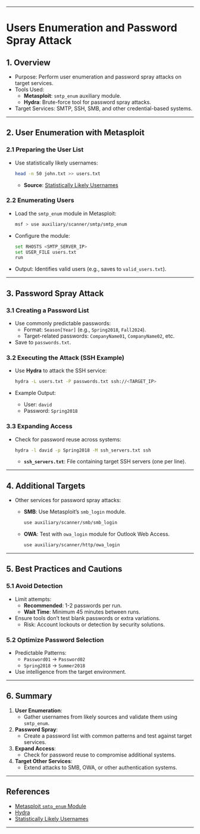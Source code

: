 


---

#  Users Enumeration and Password Spray Attack

## **1. Overview**

- Purpose: Perform user enumeration and password spray attacks on target services.
- Tools Used:
    - **Metasploit**: `smtp_enum` auxiliary module.
    - **Hydra**: Brute-force tool for password spray attacks.
- Target Services: SMTP, SSH, SMB, and other credential-based systems.

---

## **2. User Enumeration with Metasploit**

### **2.1 Preparing the User List**

- Use statistically likely usernames:
    
    ```bash
    head -n 50 john.txt >> users.txt
    ```
    
    - **Source**: [Statistically Likely Usernames](https://github.com/insidetrust/statistically-likely-usernames)

### **2.2 Enumerating Users**

- Load the `smtp_enum` module in Metasploit:
    
    ```bash
    msf > use auxiliary/scanner/smtp/smtp_enum
    ```
    
- Configure the module:
    
    ```bash
    set RHOSTS <SMTP_SERVER_IP>
    set USER_FILE users.txt
    run
    ```
    
- Output: Identifies valid users (e.g., saves to `valid_users.txt`).

---

## **3. Password Spray Attack**

### **3.1 Creating a Password List**

- Use commonly predictable passwords:
    - Format: `Season[Year]` (e.g., `Spring2018`, `Fall2024`).
    - Target-related passwords: `CompanyName01`, `CompanyName02`, etc.
- Save to `passwords.txt`.

### **3.2 Executing the Attack (SSH Example)**

- Use **Hydra** to attack the SSH service:
    
    ```bash
    hydra -L users.txt -P passwords.txt ssh://<TARGET_IP>
    ```
    
- Example Output:
    - User: `david`
    - Password: `Spring2018`

### **3.3 Expanding Access**

- Check for password reuse across systems:
    
    ```bash
    hydra -l david -p Spring2018 -M ssh_servers.txt ssh
    ```
    
    - **`ssh_servers.txt`**: File containing target SSH servers (one per line).

---

## **4. Additional Targets**

- Other services for password spray attacks:
    - **SMB**: Use Metasploit’s `smb_login` module.
        
        ```bash
        use auxiliary/scanner/smb/smb_login
        ```
        
    - **OWA**: Test with `owa_login` module for Outlook Web Access.
        
        ```bash
        use auxiliary/scanner/http/owa_login
        ```
        

---

## **5. Best Practices and Cautions**

### **5.1 Avoid Detection**

- Limit attempts:
    - **Recommended**: 1-2 passwords per run.
    - **Wait Time**: Minimum 45 minutes between runs.
- Ensure tools don’t test blank passwords or extra variations.
    - Risk: Account lockouts or detection by security solutions.

### **5.2 Optimize Password Selection**

- Predictable Patterns:
    - `Password01` → `Password02`
    - `Spring2018` → `Summer2018`
- Use intelligence from the target environment.

---

## **6. Summary**

1. **User Enumeration**:
    - Gather usernames from likely sources and validate them using `smtp_enum`.
2. **Password Spray**:
    - Create a password list with common patterns and test against target services.
3. **Expand Access**:
    - Check for password reuse to compromise additional systems.
4. **Target Other Services**:
    - Extend attacks to SMB, OWA, or other authentication systems.

---

## **References**

- [Metasploit `smtp_enum` Module](https://www.rapid7.com/db/modules/auxiliary/scanner/smtp/smtp_enum)
- [Hydra](https://github.com/vanhauser-thc/thc-hydra)
- [Statistically Likely Usernames](https://github.com/insidetrust/statistically-likely-usernames)

---

